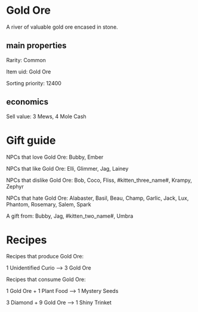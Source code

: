 # Gold Ore

A river of valuable gold ore encased in stone.

## main properties

Rarity: Common

Item uid: Gold Ore

Sorting priority: 12400

## economics

Sell value: 3 Mews, 4 Mole Cash

# Gift guide

NPCs that love Gold Ore: Bubby, Ember

NPCs that like Gold Ore: Elli, Glimmer, Jag, Lainey

NPCs that dislike Gold Ore: Bob, Coco, Fliss, #kitten_three_name#, Krampy, Zephyr

NPCs that hate Gold Ore: Alabaster, Basil, Beau, Champ, Garlic, Jack, Lux, Phantom, Rosemary, Salem, Spark

A gift from: Bubby, Jag, #kitten_two_name#, Umbra

# Recipes

Recipes that produce Gold Ore:

1 Unidentified Curio --> 3 Gold Ore

Recipes that consume Gold Ore:

1 Gold Ore + 1 Plant Food --> 1 Mystery Seeds

3 Diamond + 9 Gold Ore --> 1 Shiny Trinket